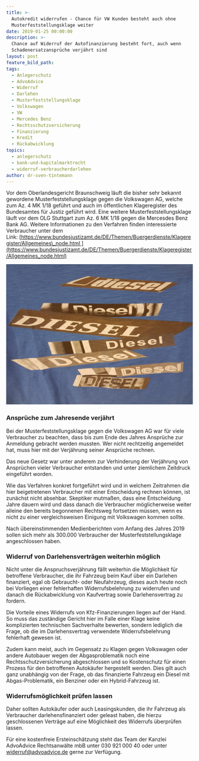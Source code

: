 ```yaml
---
title: >-
  Autokredit widerrufen - Chance für VW Kunden besteht auch ohne
  Musterfeststellungsklage weiter
date: 2019-01-25 00:00:00
description: >-
  Chance auf Widerruf der Autofinanzierung besteht fort, auch wenn
  Schadenersatzansprüche verjährt sind
layout: post
feature_bild_path:
tags:
  - Anlegerschutz
  - AdvoAdvice
  - Widerruf
  - Darlehen
  - Musterfeststellungsklage
  - Volkswagen
  - VW
  - Mercedes Benz
  - Rechtsschutzversicherung
  - Finanzierung
  - Kredit
  - Rückabwicklung
topics:
  - anlegerschutz
  - bank-und-kapitalmarktrecht
  - widerruf-verbraucherdarlehen
author: dr-sven-tintemann
---
```


Vor dem Oberlandesgericht Braunschweig läuft die bisher sehr bekannt gewordene Musterfeststellungsklage gegen die Volkswagen AG, welche zum Az. 4 MK 1/18 geführt und auch im öffentlichen Klageregister des Bundesamtes für Justiz geführt wird. Eine weitere Musterfeststellungsklage läuft vor dem OLG Stuttgart zum Az. 6 MK 1/18 gegen die Mercesdes Benz Bank AG. Weitere Informationen zu den Verfahren finden interessierte Verbraucher unter dem Link: [https://www.bundesjustizamt.de/DE/Themen/Buergerdienste/Klageregister/Allgemeines\_node.html ](https://www.bundesjustizamt.de/DE/Themen/Buergerdienste/Klageregister/Allgemeines_node.html)

![Viele Diesel Verfahren](/uploads/dieseldiesel.jpg "Widerruf von Diesel-Finanzierung möglich")

### Ansprüche zum Jahresende verjährt

Bei der Musterfeststellungsklage gegen die Volkswagen AG war für viele Verbraucher zu beachten, dass bis zum Ende des Jahres Ansprüche zur Anmeldung gebracht werden mussten. Wer nicht rechtzeitig angemeldet hat, muss hier mit der Verjährung seiner Ansprüche rechnen. 

Das neue Gesetz war unter anderem zur Verhinderung der Verjährung von Ansprüchen vieler Verbraucher entstanden und unter ziemlichem Zeitdruck eingeführt worden. 

Wie das Verfahren konkret fortgeführt wird und in welchem Zeitrahmen die hier beigetretenen Verbraucher mit einer Entscheidung rechnen können, ist zunächst nicht absehbar. Skeptiker mutmaßen, dass eine Entscheidung Jahre dauern wird und dass danach die Verbraucher möglicherweise weiter alleine den bereits begonnenen Rechtsweg fortsetzen müssen, wenn es nicht zu einer vergleichsweisen Einigung mit Volkswagen kommen sollte.

Nach übereinstimmenden Medienberichten vom Anfang des Jahres 2019 sollen sich mehr als 300.000 Verbraucher der Musterfeststellungsklage angeschlossen haben. 

### Widerruf von Darlehensverträgen weiterhin möglich

Nicht unter die Anspruchsverjährung fällt weiterhin die Möglichkeit für betroffene Verbraucher, die ihr Fahrzeug beim Kauf über ein Darlehen finanziert, egal ob Gebraucht- oder Neufahrzeug, dieses auch heute noch bei Vorliegen einer fehlerhaften Widerrufsbelehrung zu widerrufen und danach die Rückabwicklung von Kaufvertrag sowie Darlehensvertrag zu fordern. 

Die Vorteile eines Widerrufs von Kfz-Finanzierungen liegen auf der Hand. So muss das zuständige Gericht hier im Falle einer Klage keine komplizierten technischen Sachverhalte bewerten, sondern lediglich die Frage, ob die im Darlehensvertrag verwendete Widerrufsbelehrung fehlerhaft gewesen ist. 

Zudem kann meist, auch im Gegensatz zu Klagen gegen Volkswagen oder andere Autobauer wegen der Abgasproblematik noch eine Rechtsschutzversicherung abgeschlossen und so Kostenschutz für einen Prozess für den betroffenen Autokäufer hergestellt werden. Dies gilt auch ganz unabhängig von der Frage, ob das finanzierte Fahrzeug ein Diesel mit Abgas-Problematik, ein Benziner oder ein Hybrid-Fahrzeug ist. 

### Widerrufsmöglichkeit prüfen lassen

Daher sollten Autokäufer oder auch Leasingskunden, die ihr Fahrzeug als Verbraucher darlehensfinanziert oder geleast haben, die hierzu geschlossenen Verträge auf eine Möglichkeit des Widerrufs überprüfen lassen. 

Für eine kostenfreie Ersteinschätzung steht das Team der Kanzlei AdvoAdvice Rechtsanwälte mbB unter 030 921 000 40 oder unter widerruf@advoadvice.de gerne zur Verfügung.